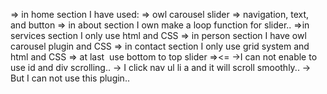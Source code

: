  => in home section I have used:
 => owl carousel slider
 => navigation, text, and button
 => in about section I own make a loop function
    for slider..
=>in services section I only use html and CSS
=> in person section I have owl carousel plugin and CSS
=> in contact section I only use grid system and html and CSS
=> at last ![]() use bottom to top slider
=><=
->I can not enable to use id and div scrolling..
-> I click nav ul li a and it will scroll smoothly..
-> But I can not use this plugin..

 ﻿
